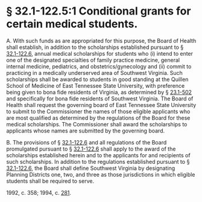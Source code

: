 # § 32.1-122.5:1 Conditional grants for certain medical students.

<p>A. With such funds as are appropriated for this purpose, the Board of Health shall establish, in addition to the scholarships established pursuant to § <a href='http://law.lis.virginia.gov/vacode/32.1-122.6/'>32.1-122.6</a>, annual medical scholarships for students who (i) intend to enter one of the designated specialties of family practice medicine, general internal medicine, pediatrics, and obstetrics/gynecology and (ii) commit to practicing in a medically underserved area of Southwest Virginia. Such scholarships shall be awarded to students in good standing at the Quillen School of Medicine of East Tennessee State University, with preference being given to bona fide residents of Virginia, as determined by § <a href='http://law.lis.virginia.gov/vacode/23.1-502/'>23.1-502</a> and specifically for bona fide residents of Southwest Virginia. The Board of Health shall request the governing board of East Tennessee State University to submit to the Commissioner the names of those eligible applicants who are most qualified as determined by the regulations of the Board for these medical scholarships. The Commissioner shall award the scholarships to applicants whose names are submitted by the governing board.</p><p>B. The provisions of § <a href='http://law.lis.virginia.gov/vacode/32.1-122.6/'>32.1-122.6</a> and all regulations of the Board promulgated pursuant to § <a href='http://law.lis.virginia.gov/vacode/32.1-122.6/'>32.1-122.6</a> shall apply to the award of the scholarships established herein and to the applicants for and recipients of such scholarships. In addition to the regulations established pursuant to § <a href='http://law.lis.virginia.gov/vacode/32.1-122.6/'>32.1-122.6</a>, the Board shall define Southwest Virginia by designating Planning Districts one, two, and three as those jurisdictions in which eligible students shall be required to serve.</p><p>1992, c. 358; 1994, c. <a href='http://lis.virginia.gov/cgi-bin/legp604.exe?941+ful+CHAP0281'>281</a>.</p>